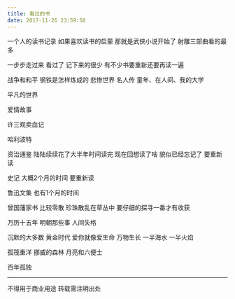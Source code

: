 ```yaml
---
title: 看过的书
date: 2017-11-26 23:59:58
---
```

一个人的读书记录
如果喜欢读书的启蒙 那就是武侠小说开始了
射雕三部曲看的最多

一步步走过来 看过了 记下来的很少 有不少书要重新还要再读一遍

战争和和平 钢铁是怎样炼成的 悲惨世界 名人传 童年、在人间、我的大学

平凡的世界

爱情故事

许三观卖血记

哈利波特

资治通鉴 陆陆续续花了大半年时间读完 现在回想读了啥 貌似已经忘记了 要重新读

史记 大概2个月的时间 要重新读

鲁迅文集 也有1个月的时间

曾国藩家书 比较零散 珍珠散乱在草丛中 要仔细的探寻一番才有收获

万历十五年 明朝那些事 人间失格

沉默的大多数
黄金时代
爱你就像爱生命
万物生长
一半海水 一半火焰

孤筏重洋 挪威的森林 月亮和六便士

百年孤独

----------------
不得用于商业用途 转载需注明出处
